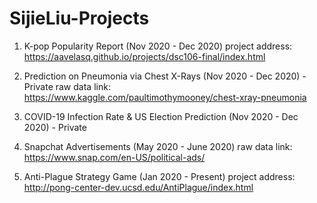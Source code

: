# SijieLiu-Projects

1. K-pop Popularity Report (Nov 2020 - Dec 2020)
project address: https://aavelasq.github.io/projects/dsc106-final/index.html

2. Prediction on Pneumonia via Chest X-Rays (Nov 2020 - Dec 2020) - Private
raw data link: https://www.kaggle.com/paultimothymooney/chest-xray-pneumonia

3. COVID-19 Infection Rate & US Election Prediction (Nov 2020 - Dec 2020) - Private

4. Snapchat Advertisements (May 2020 - June 2020)
raw data link: https://www.snap.com/en-US/political-ads/

5. Anti-Plague Strategy Game (Jan 2020 - Present)
project address: http://pong-center-dev.ucsd.edu/AntiPlague/index.html
